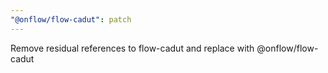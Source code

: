 ```yaml
---
"@onflow/flow-cadut": patch
---
```


Remove residual references to flow-cadut and replace with @onflow/flow-cadut
